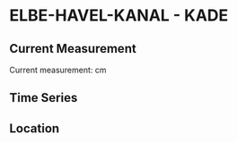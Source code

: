# ELBE-HAVEL-KANAL - KADE

## Current Measurement

Current measurement: <Value topic="rivers/pegel-online/EHK/KADE/measurementValue"/> cm

## Time Series

<TimeSeries topic="rivers/pegel-online/EHK/KADE/measurementValue" period="week" />

## Location

<WorldMap>
  <Marker lat="52.39704872511039" lon="12.279351110358599" labelTopic="rivers/pegel-online/EHK/KADE/measurementValue" />
</WorldMap>
